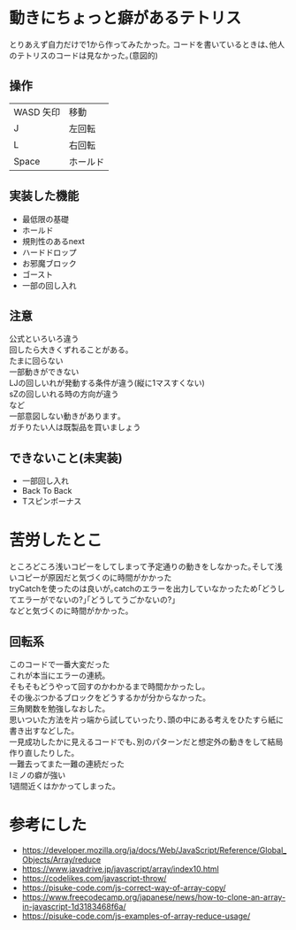 # 動きにちょっと癖があるテトリス
とりあえず自力だけで1から作ってみたかった｡
コードを書いているときは､他人のテトリスのコードは見なかった｡(意図的)

## 操作
|||
|--|--|
|WASD 矢印|移動|
|J|左回転|
|L|右回転|
|Space|ホールド|

## 実装した機能
* 最低限の基礎
* ホールド
* 規則性のあるnext
* ハードドロップ
* お邪魔ブロック
* ゴースト
* 一部の回し入れ

## 注意
公式といろいろ違う  
回したら大きくずれることがある｡  
たまに回らない  
一部動きができない  
LJの回しいれが発動する条件が違う(縦に1マスすくない)  
sZの回しいれる時の方向が違う  
など  
一部意図しない動きがあります｡  
ガチりたい人は既製品を買いましょう  

## できないこと(未実装)
* 一部回し入れ
* Back To Back
* Tスピンボーナス

# 苦労したとこ
ところどころ浅いコピーをしてしまって予定通りの動きをしなかった｡そして浅いコピーが原因だと気づくのに時間がかかった  
tryCatchを使ったのは良いが｡catchのエラーを出力していなかったため｢どうしてエラーがでないの?｣｢どうしてうごかないの?｣  
などと気づくのに時間がかかった｡

## 回転系
このコードで一番大変だった  
これが本当にエラーの連続｡  
そもそもどうやって回すのかわかるまで時間かかったし｡  
その後ぶつかるブロックをどうするかが分からなかった｡  
三角関数を勉強しなおした｡  
思いついた方法を片っ端から試していったり､頭の中にある考えをひたすら紙に書き出すなどした｡  
一見成功したかに見えるコードでも､別のパターンだと想定外の動きをして結局作り直したりした｡  
一難去ってまた一難の連続だった  
Iミノの癖が強い  
1週間近くはかかってしまった｡

# 参考にした
* https://developer.mozilla.org/ja/docs/Web/JavaScript/Reference/Global_Objects/Array/reduce
* https://www.javadrive.jp/javascript/array/index10.html
* https://codelikes.com/javascript-throw/
* https://pisuke-code.com/js-correct-way-of-array-copy/
* https://www.freecodecamp.org/japanese/news/how-to-clone-an-array-in-javascript-1d3183468f6a/
* https://pisuke-code.com/js-examples-of-array-reduce-usage/
